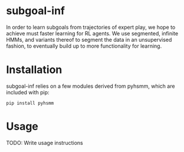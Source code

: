 # subgoal-inf

In order to learn subgoals from trajectories of expert play, we hope to achieve must faster learning for RL agents. We use segmented, infinite HMMs, and variants thereof to segment the data in an unsupervised fashion, to eventually build up to more functionality for learning. 


# Installation

subgoal-inf relies on a few modules derived from pyhsmm, which are included with pip:
 
``` 
pip install pyhsmm
```


# Usage

TODO: Write usage instructions


